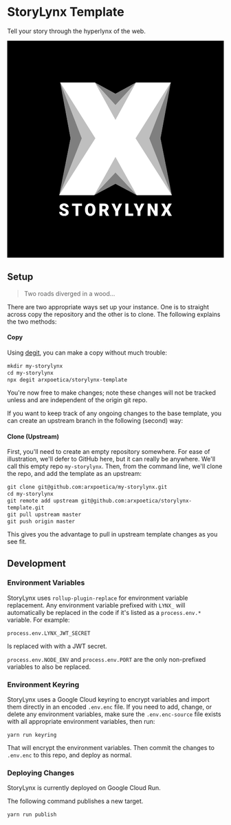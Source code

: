 # StoryLynx Template

Tell your story through the hyperlynx of the web.

![StoryLynx Template](./static/img/storylynx.svg)

## Setup

> Two roads diverged in a wood...

There are two appropriate ways set up your instance. One is to straight across copy the repository and the other is to clone. The following explains the two methods:

#### Copy

Using [degit](https://github.com/Rich-Harris/degit), you can make a copy without much trouble:

	mkdir my-storylynx
	cd my-storylynx
	npx degit arxpoetica/storylynx-template

You're now free to make changes; note these changes will not be tracked unless and are independent of the origin git repo.

If you want to keep track of any ongoing changes to the base template, you can create an upstream branch in the following (second) way:

#### Clone (Upstream)

First, you'll need to create an empty repository somewhere. For ease of illustration, we'll defer to GitHub here, but it can really be anywhere. We'll call this empty repo `my-storylynx`. Then, from the command line, we'll clone the repo, and add the template as an upstream:

	git clone git@github.com:arxpoetica/my-storylynx.git
	cd my-storylynx
	git remote add upstream git@github.com:arxpoetica/storylynx-template.git
	git pull upstream master
	git push origin master

This gives you the advantage to pull in upstream template changes as you see fit.

## Development

### Environment Variables

StoryLynx uses `rollup-plugin-replace` for environment variable replacement. Any environment variable prefixed with `LYNX_` will automatically be replaced in the code if it's listed as a `process.env.*` variable. For example:

	process.env.LYNX_JWT_SECRET

Is replaced with with a JWT secret.

`process.env.NODE_ENV` and `process.env.PORT` are the only non-prefixed variables to also be replaced.

### Environment Keyring

StoryLynx uses a Google Cloud keyring to encrypt variables and import them directly in an encoded `.env.enc` file. If you need to add, change, or delete any environment variables, make sure the `.env.enc-source` file exists with all appropriate environment variables, then run:

	yarn run keyring

That will encrypt the environment variables. Then commit the changes to `.env.enc` to this repo, and deploy as normal.

### Deploying Changes

StoryLynx is currently deployed on Google Cloud Run.

The following command publishes a new target.

	yarn run publish
